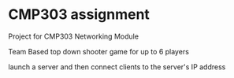 # CMP303 assignment
 
Project for CMP303 Networking Module

Team Based top down shooter game for up to 6 players

launch a server and then connect clients to the server's IP address